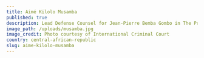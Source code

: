 ```yaml
---
title: Aimé Kilolo Musamba
published: true
description: Lead Defense Counsel for Jean-Pierre Bemba Gombo in The Prosecutor v. Jean-Pierre Bemba Gombo
image_path: /uploads/musamba.jpg
image_credit: Photo courtesy of International Criminal Court
country: central-african-republic
slug: aime-kilolo-musamba
---
```



